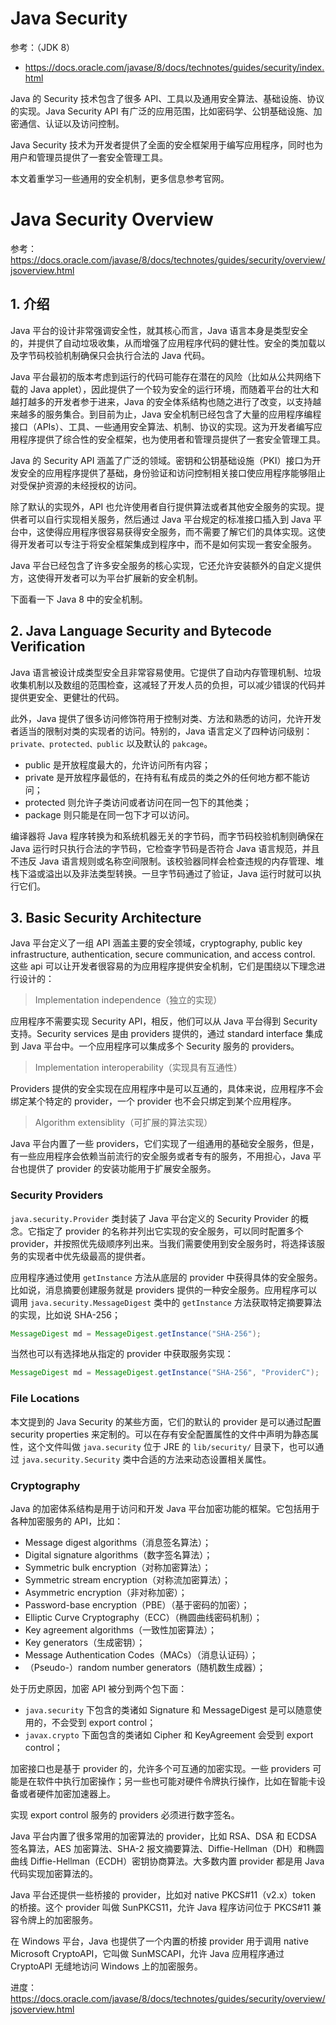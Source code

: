 # Java Security

参考：（JDK 8）

- https://docs.oracle.com/javase/8/docs/technotes/guides/security/index.html

Java 的 Security 技术包含了很多 API、工具以及通用安全算法、基础设施、协议的实现。Java Security API 有广泛的应用范围，比如密码学、公钥基础设施、加密通信、认证以及访问控制。

Java Security 技术为开发者提供了全面的安全框架用于编写应用程序，同时也为用户和管理员提供了一套安全管理工具。

本文着重学习一些通用的安全机制，更多信息参考官网。



# Java Security Overview

参考：https://docs.oracle.com/javase/8/docs/technotes/guides/security/overview/jsoverview.html

## 1. 介绍

Java 平台的设计非常强调安全性，就其核心而言，Java 语言本身是类型安全的，并提供了自动垃圾收集，从而增强了应用程序代码的健壮性。安全的类加载以及字节码校验机制确保只会执行合法的 Java 代码。

Java 平台最初的版本考虑到运行的代码可能存在潜在的风险（比如从公共网络下载的 Java applet），因此提供了一个较为安全的运行环境，而随着平台的壮大和越打越多的开发者参于进来，Java 的安全体系结构也随之进行了改变，以支持越来越多的服务集合。到目前为止，Java 安全机制已经包含了大量的应用程序编程接口（APIs）、工具、一些通用安全算法、机制、协议的实现。这为开发者编写应用程序提供了综合性的安全框架，也为使用者和管理员提供了一套安全管理工具。

Java 的 Security API 涵盖了广泛的领域。密钥和公钥基础设施（PKI）接口为开发安全的应用程序提供了基础，身份验证和访问控制相关接口使应用程序能够阻止对受保护资源的未经授权的访问。

除了默认的实现外，API 也允许使用者自行提供算法或者其他安全服务的实现。提供者可以自行实现相关服务，然后通过 Java 平台规定的标准接口插入到 Java 平台中，这使得应用程序很容易获得安全服务，而不需要了解它们的具体实现。这使得开发者可以专注于将安全框架集成到程序中，而不是如何实现一套安全服务。

Java 平台已经包含了许多安全服务的核心实现，它还允许安装额外的自定义提供方，这使得开发者可以为平台扩展新的安全机制。

下面看一下 Java 8 中的安全机制。

## 2. Java Language Security and Bytecode Verification

Java 语言被设计成类型安全且非常容易使用。它提供了自动内存管理机制、垃圾收集机制以及数组的范围检查，这减轻了开发人员的负担，可以减少错误的代码并提供更安全、更健壮的代码。

此外，Java 提供了很多访问修饰符用于控制对类、方法和熟悉的访问，允许开发者适当的限制对类的实现者的访问。特别的，Java 语言定义了四种访问级别：`private、protected、public` 以及默认的 `pakcage`。

- public 是开放程度最大的，允许访问所有内容；
- private 是开放程序最低的，在持有私有成员的类之外的任何地方都不能访问；
- protected 则允许子类访问或者访问在同一包下的其他类；
- package 则只能是在同一包下才可以访问。

编译器将 Java 程序转换为和系统机器无关的字节码，而字节码校验机制则确保在 Java 运行时只执行合法的字节码，它检查字节码是否符合 Java 语言规范，并且不违反 Java 语言规则或名称空间限制。该校验器同样会检查违规的内存管理、堆栈下溢或溢出以及非法类型转换。一旦字节码通过了验证，Java 运行时就可以执行它们。



## 3. Basic Security Architecture

Java 平台定义了一组 API 涵盖主要的安全领域，cryptography, public key infrastructure, authentication, secure communication, and access control.  这些 api 可以让开发者很容易的为应用程序提供安全机制，它们是围绕以下理念进行设计的：

> Implementation independence（独立的实现）

应用程序不需要实现 Security API，相反，他们可以从 Java 平台得到 Security 支持。Security services 是由 providers 提供的，通过 standard interface 集成到 Java 平台中。一个应用程序可以集成多个 Security 服务的 providers。

> Implementation interoperability（实现具有互通性）

Providers 提供的安全实现在应用程序中是可以互通的，具体来说，应用程序不会绑定某个特定的 provider，一个 provider 也不会只绑定到某个应用程序。

> Algorithm extensiblity（可扩展的算法实现）

Java 平台内置了一些 providers，它们实现了一组通用的基础安全服务，但是，有一些应用程序会依赖当前流行的安全服务或者专有的服务，不用担心，Java 平台也提供了 provider 的安装功能用于扩展安全服务。

### Security Providers

`java.security.Provider` 类封装了 Java 平台定义的 Security Provider 的概念。它指定了 provider 的名称并列出它实现的安全服务，可以同时配置多个 provider，并按照优先级顺序列出来。当我们需要使用到安全服务时，将选择该服务的实现者中优先级最高的提供者。

应用程序通过使用 `getInstance` 方法从底层的 provider 中获得具体的安全服务。比如说，消息摘要创建服务就是 providers 提供的一种安全服务。应用程序可以调用 `java.security.MessageDigest` 类中的 `getInstance` 方法获取特定摘要算法的实现，比如说 SHA-256；

```java
MessageDigest md = MessageDigest.getInstance("SHA-256");
```

当然也可以有选择地从指定的 provider 中获取服务实现：

```java
MessageDigest md = MessageDigest.getInstance("SHA-256", "ProviderC");
```

### File Locations

本文提到的 Java Security 的某些方面，它们的默认的 provider 是可以通过配置 security properties 来定制的。可以在存有安全配置属性的文件中声明为静态属性，这个文件叫做 `java.security` 位于 JRE 的 `lib/security/` 目录下，也可以通过 `java.security.Security` 类中合适的方法来动态设置相关属性。

### Cryptography

Java 的加密体系结构是用于访问和开发 Java 平台加密功能的框架。它包括用于各种加密服务的 API，比如：

- Message digest algorithms（消息签名算法）；
- Digital signature algorithms（数字签名算法）；
- Symmetric bulk encryption（对称加密算法）；
- Symmetric stream encryption（对称流加密算法）；
- Asymmetric encryption（非对称加密）；
- Password-base encryption（PBE）（基于密码的加密）；
- Elliptic Curve Cryptography（ECC）（椭圆曲线密码机制）；
- Key agreement algorithms（一致性加密算法）；
- Key generators（生成密钥）；
- Message Authentication Codes（MACs）（消息认证码）；
- （Pseudo-）random number generators（随机数生成器）；

处于历史原因，加密 API 被分到两个包下面：

- `java.security`  下包含的类诸如 Signature 和 MessageDigest 是可以随意使用的，不会受到 export control；
- `javax.crypto` 下面包含的类诸如 Cipher 和 KeyAgreement 会受到 export control；

加密接口也是基于 provider 的，允许多个可互通的加密实现。一些 providers 可能是在软件中执行加密操作；另一些也可能对硬件令牌执行操作，比如在智能卡设备或者硬件加密加速器上。

实现 export control 服务的 providers 必须进行数字签名。

Java 平台内置了很多常用的加密算法的 provider，比如 RSA、DSA 和 ECDSA 签名算法，AES 加密算法、SHA-2 报文摘要算法、Diffie-Hellman（DH）和椭圆曲线 Diffie-Hellman（ECDH）密钥协商算法。大多数内置 provider 都是用 Java 代码实现加密算法的。

Java 平台还提供一些桥接的 provider，比如对 native PKCS#11（v2.x）token 的桥接。这个 provider 叫做 SunPKCS11，允许 Java 程序访问位于 PKCS#11 兼容令牌上的加密服务。

在 Windows 平台，Java 也提供了一个内置的桥接 provider 用于调用 native Microsoft CryptoAPI，它叫做 SunMSCAPI，允许 Java 应用程序通过 CryptoAPI 无缝地访问 Windows 上的加密服务。

进度：https://docs.oracle.com/javase/8/docs/technotes/guides/security/overview/jsoverview.html